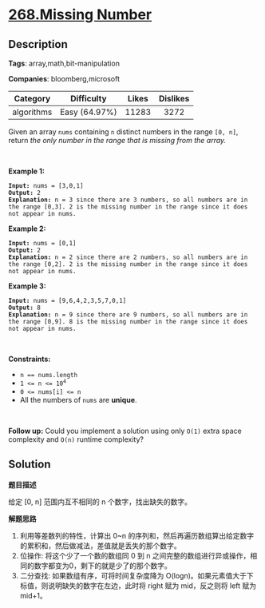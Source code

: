 # [268.Missing Number](https://leetcode.com/problems/missing-number/description/)

## Description

**Tags**: array,math,bit-manipulation

**Companies**: bloomberg,microsoft

| Category | Difficulty | Likes | Dislikes |
| :------: | :--------: | :---: | :------: |
| algorithms | Easy (64.97%) | 11283 | 3272 |

<p>Given an array <code>nums</code> containing <code>n</code> distinct numbers in the range <code>[0, n]</code>, return <em>the only number in the range that is missing from the array.</em></p>
<p>&nbsp;</p>
<p><strong class="example">Example 1:</strong></p>
<pre><code><strong>Input:</strong> nums = [3,0,1]
<strong>Output:</strong> 2
<strong>Explanation:</strong> n = 3 since there are 3 numbers, so all numbers are in the range [0,3]. 2 is the missing number in the range since it does not appear in nums.</code></pre>
<p><strong class="example">Example 2:</strong></p>
<pre><code><strong>Input:</strong> nums = [0,1]
<strong>Output:</strong> 2
<strong>Explanation:</strong> n = 2 since there are 2 numbers, so all numbers are in the range [0,2]. 2 is the missing number in the range since it does not appear in nums.</code></pre>
<p><strong class="example">Example 3:</strong></p>
<pre><code><strong>Input:</strong> nums = [9,6,4,2,3,5,7,0,1]
<strong>Output:</strong> 8
<strong>Explanation:</strong> n = 9 since there are 9 numbers, so all numbers are in the range [0,9]. 8 is the missing number in the range since it does not appear in nums.</code></pre>
<p>&nbsp;</p>
<p><strong>Constraints:</strong></p>
<ul>
  <li><code>n == nums.length</code></li>
  <li><code>1 &lt;= n &lt;= 10<sup>4</sup></code></li>
  <li><code>0 &lt;= nums[i] &lt;= n</code></li>
  <li>All the numbers of <code>nums</code> are <strong>unique</strong>.</li>
</ul>
<p>&nbsp;</p>
<p><strong>Follow up:</strong> Could you implement a solution using only <code>O(1)</code> extra space complexity and <code>O(n)</code> runtime complexity?</p>

## Solution

**题目描述**

给定 [0, n] 范围内互不相同的 n 个数字，找出缺失的数字。

**解题思路**

1. 利用等差数列的特性，计算出 0\~n 的序列和，然后再遍历数组算出给定数字的累积和，然后做减法，差值就是丢失的那个数字。
2. 位操作: 将这个少了一个数的数组同 0 到 n 之间完整的数组进行异或操作，相同的数字都变为0，剩下的就是少了的那个数字。
3. 二分查找: 如果数组有序，可将时间复杂度降为 O(logn)。如果元素值大于下标值，则说明缺失的数字在左边，此时将 right 赋为 mid，反之则将 left 赋为 mid+1。

